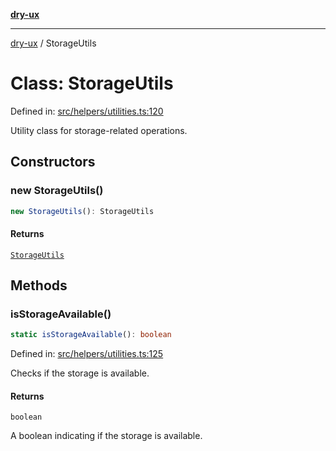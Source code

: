 [**dry-ux**](../README.md)

***

[dry-ux](../README.md) / StorageUtils

# Class: StorageUtils

Defined in: [src/helpers/utilities.ts:120](https://github.com/navedr/dry-ux/blob/2307d10e08d1eae1fe225a5cfa75f0bf24715180/src/helpers/utilities.ts#L120)

Utility class for storage-related operations.

## Constructors

### new StorageUtils()

```ts
new StorageUtils(): StorageUtils
```

#### Returns

[`StorageUtils`](StorageUtils.md)

## Methods

### isStorageAvailable()

```ts
static isStorageAvailable(): boolean
```

Defined in: [src/helpers/utilities.ts:125](https://github.com/navedr/dry-ux/blob/2307d10e08d1eae1fe225a5cfa75f0bf24715180/src/helpers/utilities.ts#L125)

Checks if the storage is available.

#### Returns

`boolean`

A boolean indicating if the storage is available.
